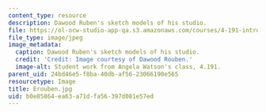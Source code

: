 ```yaml
---
content_type: resource
description: Dawood Ruben's sketch models of his studio.
file: https://ol-ocw-studio-app-qa.s3.amazonaws.com/courses/4-191-introduction-to-integrated-design-fall-2006/b0e85864ea63a71dfa56397d081e57ed_Erouben.jpg
file_type: image/jpeg
image_metadata:
  caption: Dawood Ruben's sketch models of his studio.
  credit: 'Credit: Image courtesy of Dawood Rouben.'
  image-alt: Student work from Angela Watson's class, 4.191.
parent_uid: 24bd46e5-f8ba-40db-af56-23066190e565
resourcetype: Image
title: Erouben.jpg
uid: b0e85864-ea63-a71d-fa56-397d081e57ed
---
```

